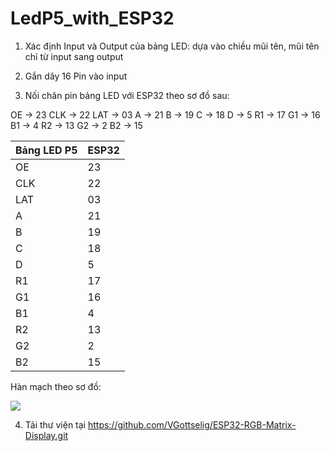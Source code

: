 # LedP5_with_ESP32 

1. Xác định Input và Output của bảng LED: dựa vào chiều mũi tên, mũi tên chỉ từ input sang output 

2. Gắn dây 16 Pin vào input 

3. Nối chân pin bảng LED với ESP32 theo sơ đồ sau: 

OE  -> 23 
CLK -> 22
LAT -> 03
A   -> 21
B   -> 19
C   -> 18
D   -> 5
R1  -> 17
G1  -> 16
B1  -> 4
R2  -> 13
G2  -> 2
B2  -> 15

|Bảng LED P5 | ESP32|
|---------|------|
|OE|23|
|CLK|22|
|LAT|03|
|A|21|
|B|19|
|C|18|
|D|5|
|R1|17|
|G1|16|
|B1|4|
|R2|13|
|G2|2|
|B2|15|

Hàn mạch theo sơ đồ: 

<img src="https://i.imgur.com/qFTazNE.png"> 

4. Tải thư viện tại https://github.com/VGottselig/ESP32-RGB-Matrix-Display.git

